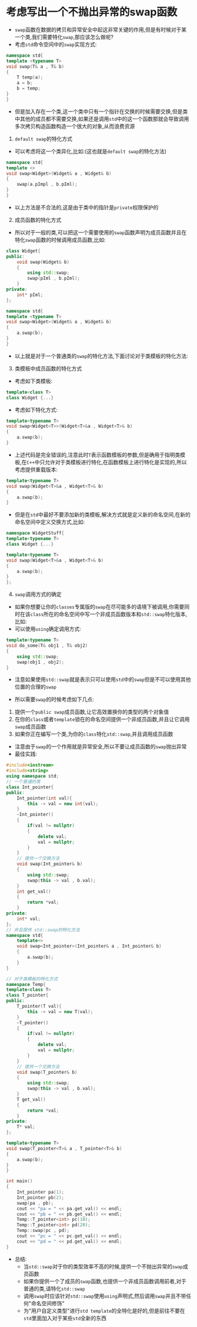 # 考虑写出一个不抛出异常的swap函数
- `swap`函数在数据的拷贝和异常安全中起这非常关键的作用,但是有时候对于某一个类,我们需要特化`swap`,那应该怎么做呢?
- 考虑`std`命令空间中的`swap`实现方式:
```cpp
namespace std{
template <typename T>
void swap(T& a , T& b)
{
    T temp(a);
    a = b;
    b = temp;
}
}
```
- 但是加入存在一个类,这一个类中只有一个指针在交换的时候需要交换,但是类中其他的成员都不需要交换,如果还是调用`std`中的这一个函数那就会导致调用多次拷贝构造函数构造一个很大的对象,从而浪费资源
1. `default swap`的特化方式
- 可以考虑将这一个类异化,比如:(这也就是`default swap`的特化方法)
```cpp
namespace std{
template <>
void swap<Widget>(Widget& a , Widget& b)
{
    swap(a.pImpl , b.pIml);
}
}
```
- 以上方法是不合法的,这是由于类中的指针是`private`权限保护的
2. 成员函数的特化方式
- 所以对于一般的类,可以把这一个需要使用的`swap`函数声明为成员函数并且在特化`swap`函数的时候调用成员函数,比如:
```cpp
class Widget{
public:
    void swap(Widget& b)
    {
        using std::swap;
        swap(pIml , b.pIml);
    }
private:
    int* pIml;
};

namespace std{
template <typename T>
void swap<Widget>(Widget& a , Widget& b)
{
    a.swap(b);
}
}
```
- 以上就是对于一个普通类的`swap`的特化方法,下面讨论对于类模板的特化方法:
3. 类模板中成员函数的特化方式
- 考虑如下类模板:
```cpp
template<class T>
class Widget {...}
```
- 考虑如下特化方式:
```cpp
template<typename T>
void swap<Widget<T>>(Widget<T>&a , Widget<T>& b)
{
    a.swap(b);
}
```
- 上述代码是完全错误的,注意此时`T`表示函数模板的参数,但是确用于指明类模板,在`C++`中只允许对于类模板进行特化,在函数模板上进行特化是实现的,所以考虑提供重载版本:
```cpp
template<typename T>
void swap(Widget<T>&a , Widget<T>& b)
{
    a.swap(b);
}
```
- 但是在`std`中最好不要添加新的类模板,解决方式就是定义新的命名空间,在新的命名空间中定义交换方式,比如:
```cpp
namespace WidgetStuff{
template<typename T>
class Widget {...}

template<typename T>
void swap(Widget<T>&a , Widget<T>& b)
{
    a.swap(b);
}
};
```
4. `swap`调用方式的确定
- 如果你想要让你的`classes`专属版的`swap`在尽可能多的语境下被调用,你需要同时在该`class`所在的命名空间中写一个非成员函数版本和`std::swap`特化版本,比如:
- 可以使用`using`确定调用方式:
```cpp
template<typename T>
void do_some(T& obj1 , T& obj2)
{
    using std::swap;
    swap(obj1 , obj2);
}
```
- 注意如果使用`std::swap`就是表示只可以使用`std`中的`swap`但是不可以使用其他位置的合理的`swap`

- 所以需要`swap`的时候考虑如下几点:
1. 提供一个`public swap`成员函数,让它高效置换你的类型的两个对象值
2. 在你的`class`或者`template`锁在的命名空间提供一个非成员函数,并且让它调用`swap`成员函数
3. 如果你正在编写一个类,为你的`class`特化`std::swap`,并且调用成员函数
- 注意由于`swap`的一个作用就是异常安全,所以不要让成员函数的`swap`抛出异常
- 最佳实践:
```cpp
#include<iostream>
#include<string>
using namespace std;
// 一个普通的类
class Int_pointer{
public:
    Int_pointer(int val){
        this -> val = new int(val);
    }
    ~Int_pointer()
    {
        if(val != nullptr)
        {
            delete val;
            val = nullptr;
        }
    }
    // 提供一个交换方法
    void swap(Int_pointer& b)
    {
        using std::swap;
        swap(this -> val , b.val);
    }
    int get_val()
    {
        return *val;
    }
private:
    int* val;
};
// 并且提供 std::swap的特化方法
namespace std{
    template<>
    void swap<Int_pointer>(Int_pointer& a , Int_pointer& b)
    {
        a.swap(b);
    }
}

// 对于类模板的特化方式
namespace Temp{
template<class T>
class T_pointer{
public:
    T_pointer(T val){
        this -> val = new T(val);
    }
    ~T_pointer()
    {
        if(val != nullptr)
        {
            delete val;
            val = nullptr;
        }
    }
    // 提供一个交换方法
    void swap(T_pointer& b)
    {
        using std::swap;
        swap(this -> val , b.val);
    }
    T get_val()
    {
        return *val;
    }
private:
    T* val;
};

template<typename T>
void swap(T_pointer<T>& a , T_pointer<T>& b)
{
    a.swap(b);
}
}

int main()
{
    Int_pointer pa(1);
    Int_pointer pb(2);
    swap(pa , pb);
    cout << "pa = " << pa.get_val() << endl;
    cout << "pb = " << pb.get_val() << endl;
    Temp::T_pointer<int> pc(10);
    Temp::T_pointer<int> pd(20);
    Temp::swap(pc , pd);
    cout << "pc = " << pc.get_val() << endl;
    cout << "pd = " << pd.get_val() << endl;
}
```
- 总结:
  - 当`std::swap`对于你的类型效率不高的时候,提供一个不抛出异常的`swap`成员函数
  - 如果你提供一个了成员的`swap`函数,也提供一个非成员函数调用前者,对于普通的类,请特化`std::swap`
  - 调用`swap`时应该针对`std::swap`使用`using`声明式,然后调用`swap`并且不带任何"命名空间修饰"
  - 为"用户自定义类型"进行`std template`的全特化是好的,但是前往不要在`std`里面加入对于某些`std`全新的东西